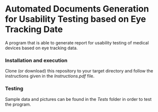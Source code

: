 # Automated Documents Generation for Usability Testing based on Eye Tracking Date
A program that is able to generate report for usability testing of medical devices based on eye tracking data.
### Installation and execution
Clone (or download) this repository to your target directory and follow the instructions given in the *Instructions.pdf* file.
### Testing
Sample data and pictures can be found in the *Tests* folder in order to test the program.
